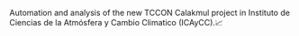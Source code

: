 Automation and analysis of the new TCCON Calakmul project in Instituto de Ciencias de la Atmósfera y Cambio Climatico (ICAyCC).📈

